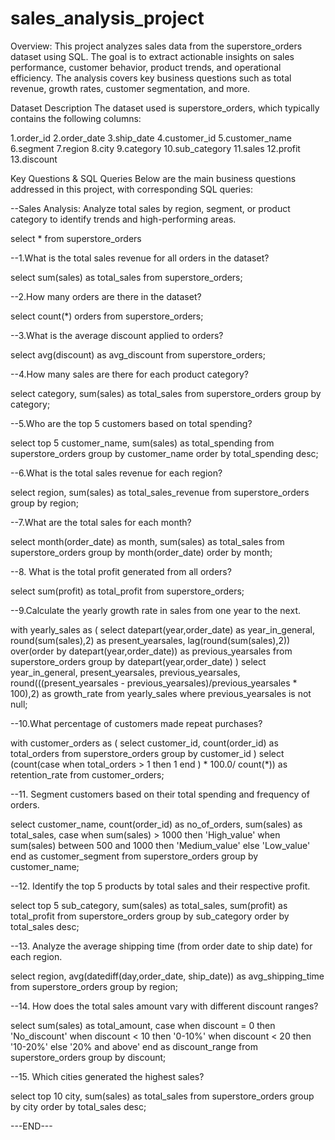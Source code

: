 # sales_analysis_project

Overview:
This project analyzes sales data from the superstore_orders dataset using SQL. The goal is to extract actionable insights on sales performance, customer behavior, product trends, and operational efficiency. The analysis covers key business questions such as total revenue, growth rates, customer segmentation, and more.

Dataset Description
The dataset used is superstore_orders, which typically contains the following columns:

1.order_id
2.order_date
3.ship_date
4.customer_id
5.customer_name
6.segment
7.region
8.city
9.category
10.sub_category
11.sales
12.profit
13.discount

Key Questions & SQL Queries
Below are the main business questions addressed in this project, with corresponding SQL queries:


--Sales Analysis: Analyze total sales by region, segment, or product category to identify trends and high-performing areas.

select * from superstore_orders

--1.What is the total sales revenue for all orders in the dataset?

select sum(sales) as total_sales
from superstore_orders;

--2.How many orders are there in the dataset?

select count(*) orders
from superstore_orders;

--3.What is the average discount applied to orders?

select avg(discount) as avg_discount 
from superstore_orders;

--4.How many sales are there for each product category?

select category, sum(sales)  as total_sales
from superstore_orders
group by category;

--5.Who are the top 5 customers based on total spending?

select top 5 customer_name, sum(sales) as total_spending
from superstore_orders
group by customer_name
order by total_spending desc;

--6.What is the total sales revenue for each region?

select region, sum(sales) as total_sales_revenue
from superstore_orders
group by region;

--7.What are the total sales for each month?

select month(order_date) as month, sum(sales) as total_sales
from superstore_orders
group by month(order_date)
order by month;

--8. What is the total profit generated from all orders?

select sum(profit) as total_profit
from superstore_orders;

--9.Calculate the yearly growth rate in sales from one year to the next.

with yearly_sales as
(
select
datepart(year,order_date) as year_in_general,
round(sum(sales),2) as present_yearsales,
lag(round(sum(sales),2)) over(order by datepart(year,order_date)) as previous_yearsales
from superstore_orders
group by datepart(year,order_date)
)
select year_in_general,
present_yearsales,
previous_yearsales,
round(((present_yearsales - previous_yearsales)/previous_yearsales * 100),2) as growth_rate
from yearly_sales
where previous_yearsales is not null;

--10.What percentage of customers made repeat purchases?

with customer_orders as
(
select customer_id, count(order_id) as total_orders
from superstore_orders
group by customer_id
)
select
(count(case when total_orders > 1 then 1  end ) * 100.0/ count(*)) as retention_rate
from customer_orders;

--11. Segment customers based on their total spending and frequency of orders.

select customer_name,
count(order_id) as no_of_orders,
sum(sales) as total_sales,
case
when sum(sales) > 1000 then 'High_value'
when sum(sales) between 500 and 1000 then 'Medium_value'
else 'Low_value'
end as customer_segment
from superstore_orders
group by customer_name;

--12. Identify the top 5 products by total sales and their respective profit.

select top 5 sub_category,
sum(sales) as total_sales,
sum(profit) as total_profit
from superstore_orders
group by sub_category
order by total_sales desc;

--13. Analyze the average shipping time (from order date to ship date) for each region.

select region,
avg(datediff(day,order_date, ship_date)) as avg_shipping_time
from superstore_orders
group by region;


--14. How does the total sales amount vary with different discount ranges?

select sum(sales) as total_amount,
case
when discount = 0 then 'No_discount'
when discount < 10 then '0-10%'
when discount < 20 then '10-20%'
else '20% and above'
end as discount_range
from superstore_orders
group by discount;

--15. Which cities generated the highest sales?

select top 10 city,
sum(sales) as total_sales
from superstore_orders
group by city
order by total_sales desc;

---END---
